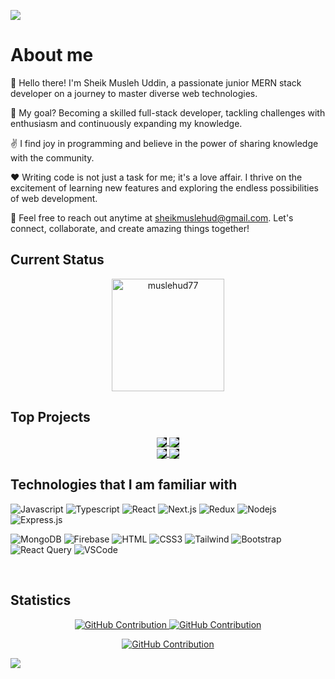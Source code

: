 
<a target="_blank" href="https://www.linkedin.com/in/muslehud777/"><img src="https://github.com/Muslehud77/Muslehud77/blob/main/Assets/banner-muslehud77.gif?raw=true" height="auto"  style="border-radius:1%"></a>

# About me
 
<p>
 
👋 Hello there! I'm Sheik Musleh Uddin, a passionate junior MERN stack developer on a journey to master diverse web technologies.

💪 My goal? Becoming a skilled full-stack developer, tackling challenges with enthusiasm and continuously expanding my knowledge.

✌️ I find joy in programming and believe in the power of sharing knowledge with the community.

❤️ Writing code is not just a task for me; it's a love affair. I thrive on the excitement of learning new features and exploring the endless possibilities of web development.

💬 Feel free to reach out anytime at sheikmuslehud@gmail.com. Let's connect, collaborate, and create amazing things together!

</p>


 ## Current Status


<p  align="center"><img align="center" height="180em" src="https://github-readme-streak-stats.herokuapp.com?user=muslehud77&theme=black-ice&hide_border=true&date_format=j%20M%5B%20Y%5D&card_width=1000&background=45%2C070076%2C000000" alt="muslehud77" /></p>



<!-- pinned -->
## Top Projects 
<div  align="center" >
     <a target="_blank" href="https://github.com/Muslehud77/photoberry-story">
  <img align="center" style="background-color: black;" src="https://github-readme-stats.vercel.app/api/pin/?username=Muslehud77&repo=Photoberry-Story&border_color=07006E&bg_color=0D1117&title_color=C9D1D9&text_color=8B949E&icon_color=fff" />
</a>
 <a target="_blank" href="https://github.com/Muslehud77/Device-Dynasty">
  <img align="center" style="background-color: black;" src="https://github-readme-stats.vercel.app/api/pin/?username=Muslehud77&repo=Device-dynasty&border_color=07006E&bg_color=0D1117&title_color=C9D1D9&text_color=8B949E&icon_color=fff" />
</a>
  </div>
<div  align="center" >
    <a target="_blank" href="https://github.com/Muslehud77/Crystal-cup-cafe">
   <img align="center" style="background-color: black;" src="https://github-readme-stats.vercel.app/api/pin/?username=Muslehud77&repo=Crystal-cup-cafe&border_color=07006E&bg_color=0D1117&title_color=C9D1D9&text_color=8B949E&icon_color=fff" />
</a>
 <a target="_blank" href="https://github.com/Muslehud77/Talent-Sphere">
<img align="center" style="background-color: black;" src="https://github-readme-stats.vercel.app/api/pin/?username=Muslehud77&repo=Talent-Sphere&border_color=07006E&bg_color=0D1117&title_color=C9D1D9&text_color=8B949E&icon_color=fff" />
</a>
  </div>


<!-- use to code -->
## Technologies that I am familiar with

![Javascript](https://img.shields.io/badge/Javascript-F0DB4F?style=for-the-badge&labelColor=black&logo=javascript&logoColor=F0DB4F)
![Typescript](https://img.shields.io/badge/Typescript-white?style=for-the-badge&labelColor=black&logo=typescript&logoColor=blue)
![React](https://img.shields.io/badge/-React-61DBFB?style=for-the-badge&labelColor=black&logo=react&logoColor=61DBFB)
![Next.js](https://img.shields.io/badge/next.js-000000?style=for-the-badge&logo=nextdotjs&logoColor=white)
![Redux](https://img.shields.io/badge/redux-000000?style=for-the-badge&logo=Redux&logoColor=white)
![Nodejs](https://img.shields.io/badge/Nodejs-3C873A?style=for-the-badge&labelColor=black&logo=node.js&logoColor=3C873A)
![Express.js](https://img.shields.io/badge/Express.js-000000?style=for-the-badge&logo=express&logoColor=white)

![MongoDB](https://img.shields.io/badge/MongoDB-4EA94B?style=for-the-badge&labelColor=black&logo=mongodb&logoColor=white)
![Firebase](https://img.shields.io/badge/Firebase-yellow?style=for-the-badge&labelColor=black&logo=firebase&logoColor=white)
![HTML](https://img.shields.io/badge/HTML5-E34F26?style=for-the-badge&logo=html5&logoColor=white)
![CSS3](https://img.shields.io/badge/CSS3-1572B6?style=for-the-badge&logo=css3&logoColor=white)
![Tailwind](https://img.shields.io/badge/Tailwind_CSS-092749?style=for-the-badge&logo=tailwindcss&logoColor=06B6D4&labelColor=000000)
![Bootstrap](https://img.shields.io/badge/Bootstrap-563D7C?style=for-the-badge&logo=bootstrap&logoColor=white)
![React Query](https://img.shields.io/badge/-Tanstack_query-FF4154?style=for-the-badge&labelColor=black&logo=react%20query&logoColor=white)
![VSCode](https://img.shields.io/badge/Visual_Studio-0078d7?style=for-the-badge&logo=visual%20studio&logoColor=white)


<br/>



<!-- statistics -->

## Statistics


<p align="center">
  <a href="https://github.com/Muslehud77">
    <img src="https://github-profile-summary-cards.vercel.app/api/cards/repos-per-language?username=Muslehud77&theme=dark" alt="GitHub Contribution"/>
  </a>
  <a href="https://github.com/Muslehud77">
    <img src="https://github-profile-summary-cards.vercel.app/api/cards/stats?username=Muslehud77&theme=dark" alt="GitHub Contribution"/>
  </a>
</p>
<p align="center">
  <a href="https://github.com/Muslehud77">
    <img src="https://github-profile-summary-cards.vercel.app/api/cards/profile-details?username=Muslehud77&theme=dark" alt="GitHub Contribution"/>
  </a>
</p>





<img align="center" src="https://github-readme-activity-graph.vercel.app/graph?username=muslehud77&theme=high-contrast" />




